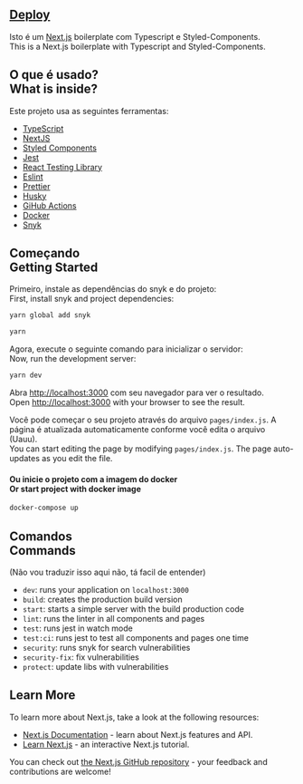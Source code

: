 

## <a href="https://boilerplate-ts-guscarpim.netlify.app/" target="_blank">Deploy</a>

Isto é um [Next.js](https://nextjs.org/) boilerplate com Typescript e Styled-Components.
<br>
This is a Next.js boilerplate with Typescript and Styled-Components.

## O que é usado? <br> What is inside?

Este projeto usa as seguintes ferramentas:

- [TypeScript](https://www.typescriptlang.org/)
- [NextJS](https://nextjs.org/)
- [Styled Components](https://styled-components.com/)
- [Jest](https://jestjs.io/)
- [React Testing Library](https://testing-library.com/docs/react-testing-library/intro)
- [Eslint](https://eslint.org/)
- [Prettier](https://prettier.io/)
- [Husky](https://github.com/typicode/husky)
- [GiHub Actions](https://github.com/features/actions)
- [Docker](https://www.docker.com/)
- [Snyk](https://github.com/snyk/snyk)

## Começando <br> Getting Started

Primeiro, instale as dependências do snyk e do projeto:
<br>
First, install snyk and project dependencies:

```bash
yarn global add snyk
```

```bash
yarn
```

Agora, execute o seguinte comando para inicializar o servidor:
<br>
Now, run the development server:

```bash
yarn dev
```

Abra [http://localhost:3000](http://localhost:3000) com seu navegador para ver o resultado.
<br>
Open [http://localhost:3000](http://localhost:3000) with your browser to see the result.

Você pode começar o seu projeto através do arquivo `pages/index.js`. A página é atualizada automaticamente conforme você edita o arquivo (Uauu).
<br>
You can start editing the page by modifying `pages/index.js`. The page auto-updates as you edit the file.
<br />

#### Ou inicie o projeto com a imagem do docker <br> Or start project with docker image

```bash
docker-compose up
```

## Comandos <br> Commands

(Não vou traduzir isso aqui não, tá facil de entender)

- `dev`: runs your application on `localhost:3000`
- `build`: creates the production build version
- `start`: starts a simple server with the build production code
- `lint`: runs the linter in all components and pages
- `test`: runs jest in watch mode
- `test:ci`: runs jest to test all components and pages one time
- `security`: runs snyk for search vulnerabilities
- `security-fix`: fix vulnerabilities
- `protect`: update libs with vulnerabilities

## Learn More

To learn more about Next.js, take a look at the following resources:

- [Next.js Documentation](https://nextjs.org/docs) - learn about Next.js features and API.
- [Learn Next.js](https://nextjs.org/learn) - an interactive Next.js tutorial.

You can check out [the Next.js GitHub repository](https://github.com/vercel/next.js/) - your feedback and contributions are welcome!

